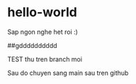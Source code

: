 # hello-world

Sap ngon nghe het roi :)

##gdddddddddd

TEST thu tren branch moi

Sau do chuyen sang main sau tren github